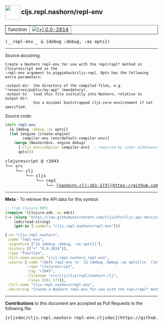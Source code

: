 ## <img width="48px" valign="middle" src="http://i.imgur.com/Hi20huC.png"> cljs.repl.nashorn/repl-env

 <table border="1">
<tr>

<td>function</td>
<td><a href="https://github.com/cljsinfo/cljs-api-docs/tree/0.0-2814"><img valign="middle" alt="[+] 0.0-2814" src="https://img.shields.io/badge/+-0.0--2814-lightgrey.svg"></a> </td>
</tr>
</table>

 <samp>
(__repl-env__ & {debug :debug, :as opts})<br>
</samp>

---




Source docstring:

```
Create a Nashorn repl-env for use with the repl/repl* method in Clojurescript and as the
:repl-env argument to piggieback/cljs-repl. Opts has the following extra parameters:

:output-dir  the directory of the compiled files, e.g. "resources/public/my-app" (mandatory).
:output-to   load this file initially into Nashorn, relative to output-dir.
             Use a minimal bootstrapped cljs.core environment if not specified.
```

Source code:

```clj
(defn repl-env 
  [& {debug :debug :as opts}]
  (let [engine (create-engine)
        compiler-env (env/default-compiler-env)]
    (merge (NashornEnv. engine debug)
      {:cljs.env/compiler compiler-env}  ; required by cider middleware ?
      opts)))
```

 <pre>
clojurescript @ r2843
└── src
    └── clj
        └── cljs
            └── repl
                └── <ins>[nashorn.clj:161-173](https://github.com/clojure/clojurescript/blob/r2843/src/clj/cljs/repl/nashorn.clj#L161-L173)</ins>
</pre>


---

__Meta__ - To retrieve the API data for this symbol:

```clj
;; from Clojure REPL
(require '[clojure.edn :as edn])
(-> (slurp "https://raw.githubusercontent.com/cljsinfo/cljs-api-docs/catalog/cljs-api.edn")
    (edn/read-string)
    (get-in [:symbols "cljs.repl.nashorn/repl-env"]))
```

```clj
{:ns "cljs.repl.nashorn",
 :name "repl-env",
 :signature ["[& {debug :debug, :as opts}]"],
 :history [["+" "0.0-2814"]],
 :type "function",
 :full-name-encode "cljs.repl.nashorn_repl-env",
 :source {:code "(defn repl-env \n  [& {debug :debug :as opts}]\n  (let [engine (create-engine)\n        compiler-env (env/default-compiler-env)]\n    (merge (NashornEnv. engine debug)\n      {:cljs.env/compiler compiler-env}  ; required by cider middleware ?\n      opts)))",
          :repo "clojurescript",
          :tag "r2843",
          :filename "src/clj/cljs/repl/nashorn.clj",
          :lines [161 173]},
 :full-name "cljs.repl.nashorn/repl-env",
 :docstring "Create a Nashorn repl-env for use with the repl/repl* method in Clojurescript and as the\n:repl-env argument to piggieback/cljs-repl. Opts has the following extra parameters:\n\n:output-dir  the directory of the compiled files, e.g. \"resources/public/my-app\" (mandatory).\n:output-to   load this file initially into Nashorn, relative to output-dir.\n             Use a minimal bootstrapped cljs.core environment if not specified."}

```

---

__Contributions__ to this document are accepted as Pull Requests to the following file:

 <pre>
[cljsdoc/cljs.repl.nashorn_repl-env.cljsdoc](https://github.com/cljsinfo/cljs-api-docs/blob/master/cljsdoc/cljs.repl.nashorn_repl-env.cljsdoc)
</pre>

